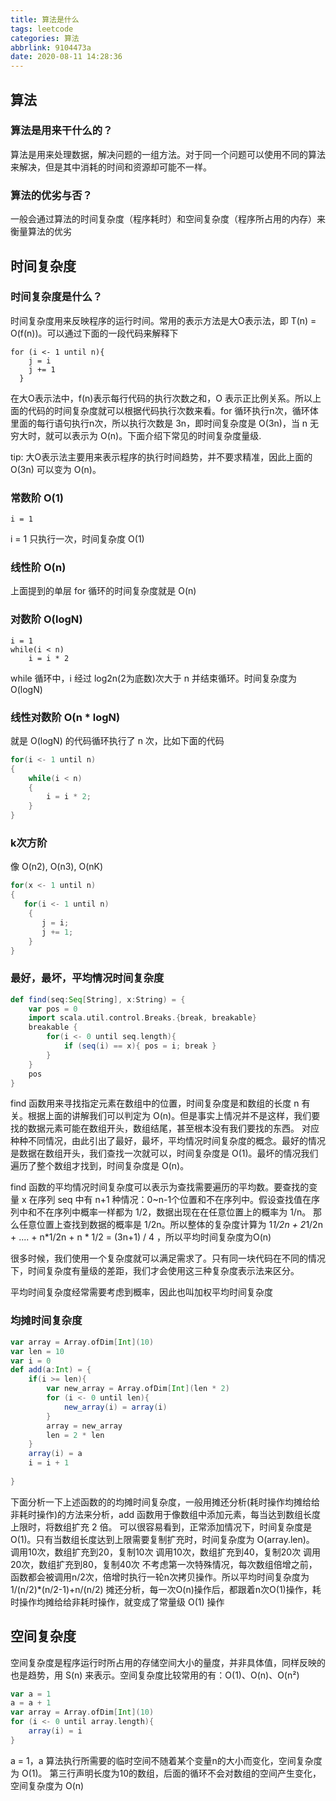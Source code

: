 ```yaml
---
title: 算法是什么
tags: leetcode
categories: 算法
abbrlink: 9104473a
date: 2020-08-11 14:28:36
---
```


## 算法

### 算法是用来干什么的？

算法是用来处理数据，解决问题的一组方法。对于同一个问题可以使用不同的算法来解决，但是其中消耗的时间和资源却可能不一样。

### 算法的优劣与否？
一般会通过算法的时间复杂度（程序耗时）和空间复杂度（程序所占用的内存）来衡量算法的优劣

<!--more-->

## 时间复杂度

### 时间复杂度是什么？
时间复杂度用来反映程序的运行时间。常用的表示方法是大O表示法，即 T(n) = O(f(n))。可以通过下面的一段代码来解释下
```
for (i <- 1 until n){
    j = i
    j += 1
  }
```
在大O表示法中，f(n)表示每行代码的执行次数之和，O 表示正比例关系。所以上面的代码的时间复杂度就可以根据代码执行次数来看。for 循环执行n次，循环体里面的每行语句执行n次，所以执行次数是 3n，即时间复杂度是 O(3n)，当 n
无穷大时，就可以表示为 O(n)。下面介绍下常见的时间复杂度量级.

tip: 大O表示法主要用来表示程序的执行时间趋势，并不要求精准，因此上面的 O(3n) 可以变为 O(n)。

### 常数阶 O(1)
```
i = 1
```
i = 1 只执行一次，时间复杂度 O(1)
### 线性阶 O(n)
上面提到的单层 for 循环的时间复杂度就是 O(n)

### 对数阶 O(logN)
```
i = 1
while(i < n)
    i = i * 2

```
while 循环中，i 经过 log2n(2为底数)次大于 n 并结束循环。时间复杂度为 O(logN)

### 线性对数阶 O(n * logN)
就是 O(logN) 的代码循环执行了 n 次，比如下面的代码
```scala
for(i <- 1 until n)
{
    while(i < n)
    {
        i = i * 2;
    }
}
```


### k次方阶
像 O(n2), O(n3), O(nK)
```scala
for(x <- 1 until n)
{
   for(i <- 1 until n)
    {
       j = i;
       j += 1;
    }
}
```

### 最好，最坏，平均情况时间复杂度
```scala
def find(seq:Seq[String], x:String) = {
    var pos = 0
    import scala.util.control.Breaks.{break, breakable}
    breakable {
        for(i <- 0 until seq.length){
            if (seq(i) == x){ pos = i; break }
        }
    }
    pos 
}

```
find 函数用来寻找指定元素在数组中的位置，时间复杂度是和数组的长度 n 有关。根据上面的讲解我们可以判定为 O(n)。但是事实上情况并不是这样，我们要找的数据元素可能在数组开头，数组结尾，甚至根本没有我们要找的东西。
对应种种不同情况，由此引出了最好，最坏，平均情况时间复杂度的概念。最好的情况是数据在数组开头，我们查找一次就可以，时间复杂度是 O(1)。最坏的情况我们遍历了整个数组才找到，时间复杂度是 O(n)。

find 函数的平均情况时间复杂度可以表示为查找需要遍历的平均数。要查找的变量 x 在序列 seq 中有 n+1 种情况：0~n-1个位置和不在序列中。假设查找值在序列中和不在序列中概率一样都为 1/2，数据出现在在任意位置上的概率为 1/n。
那么任意位置上查找到数据的概率是 1/2n。所以整体的复杂度计算为 1*1/2n + 2*1/2n + .... + n*1/2n + n * 1/2 = (3n+1) / 4 ，所以平均时间复杂度为O(n)

很多时候，我们使用一个复杂度就可以满足需求了。只有同一块代码在不同的情况下，时间复杂度有量级的差距，我们才会使用这三种复杂度表示法来区分。

平均时间复杂度经常需要考虑到概率，因此也叫加权平均时间复杂度

### 均摊时间复杂度
```scala
var array = Array.ofDim[Int](10)
var len = 10
var i = 0
def add(a:Int) = {
    if(i >= len){
        var new_array = Array.ofDim[Int](len * 2)
        for (i <- 0 until len){
            new_array(i) = array(i)
        }
        array = new_array
        len = 2 * len
    }
    array(i) = a
    i = i + 1
    
}

```
下面分析一下上述函数的的均摊时间复杂度，一般用摊还分析(耗时操作均摊给给非耗时操作)的方法来分析，add 函数用于像数组中添加元素，每当达到数组长度上限时，将数组扩充 2 倍。
可以很容易看到，正常添加情况下，时间复杂度是 O(1)。只有当数组长度达到上限需要复制扩充时，时间复杂度为 O(array.len)。
调用10次，数组扩充到20，复制10次
调用10次，数组扩充到40，复制20次
调用20次，数组扩充到80，复制40次
不考虑第一次特殊情况，每次数组倍增之前，函数都会被调用n/2次，倍增时执行一轮n次拷贝操作。所以平均时间复杂度为 1/(n/2)*(n/2-1)+n/(n/2)
摊还分析，每一次O(n)操作后，都跟着n次O(1)操作，耗时操作均摊给给非耗时操作，就变成了常量级 O(1) 操作
 

## 空间复杂度
空间复杂度是程序运行时所占用的存储空间大小的量度，并非具体值，同样反映的也是趋势，用 S(n) 来表示。空间复杂度比较常用的有：O(1)、O(n)、O(n²)
```scala
var a = 1
a = a + 1
var array = Array.ofDim[Int](10)
for (i <- 0 until array.length){
    array(i) = i
}
```
a = 1，a 算法执行所需要的临时空间不随着某个变量n的大小而变化，空间复杂度为 O(1)。
第三行声明长度为10的数组，后面的循环不会对数组的空间产生变化，空间复杂度为 O(n)